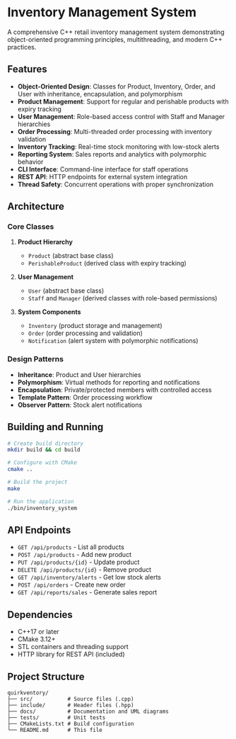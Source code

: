 # Inventory Management System

A comprehensive C++ retail inventory management system demonstrating object-oriented programming principles, multithreading, and modern C++ practices.

## Features

- **Object-Oriented Design**: Classes for Product, Inventory, Order, and User with inheritance, encapsulation, and polymorphism
- **Product Management**: Support for regular and perishable products with expiry tracking
- **User Management**: Role-based access control with Staff and Manager hierarchies
- **Order Processing**: Multi-threaded order processing with inventory validation
- **Inventory Tracking**: Real-time stock monitoring with low-stock alerts
- **Reporting System**: Sales reports and analytics with polymorphic behavior
- **CLI Interface**: Command-line interface for staff operations
- **REST API**: HTTP endpoints for external system integration
- **Thread Safety**: Concurrent operations with proper synchronization

## Architecture

### Core Classes

1. **Product Hierarchy**
   - `Product` (abstract base class)
   - `PerishableProduct` (derived class with expiry tracking)

2. **User Management**
   - `User` (abstract base class)
   - `Staff` and `Manager` (derived classes with role-based permissions)

3. **System Components**
   - `Inventory` (product storage and management)
   - `Order` (order processing and validation)
   - `Notification` (alert system with polymorphic notifications)

### Design Patterns

- **Inheritance**: Product and User hierarchies
- **Polymorphism**: Virtual methods for reporting and notifications
- **Encapsulation**: Private/protected members with controlled access
- **Template Pattern**: Order processing workflow
- **Observer Pattern**: Stock alert notifications

## Building and Running

```bash
# Create build directory
mkdir build && cd build

# Configure with CMake
cmake ..

# Build the project
make

# Run the application
./bin/inventory_system
```

## API Endpoints

- `GET /api/products` - List all products
- `POST /api/products` - Add new product
- `PUT /api/products/{id}` - Update product
- `DELETE /api/products/{id}` - Remove product
- `GET /api/inventory/alerts` - Get low stock alerts
- `POST /api/orders` - Create new order
- `GET /api/reports/sales` - Generate sales report

## Dependencies

- C++17 or later
- CMake 3.12+
- STL containers and threading support
- HTTP library for REST API (included)

## Project Structure

```
quirkventory/
├── src/           # Source files (.cpp)
├── include/       # Header files (.hpp)
├── docs/          # Documentation and UML diagrams
├── tests/         # Unit tests
├── CMakeLists.txt # Build configuration
└── README.md      # This file
```